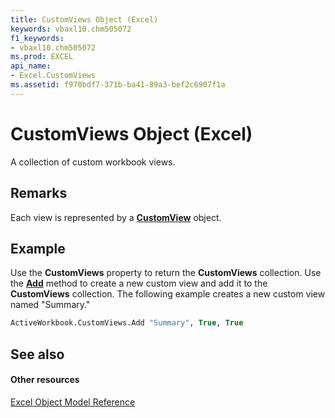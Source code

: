 ```yaml
---
title: CustomViews Object (Excel)
keywords: vbaxl10.chm505072
f1_keywords:
- vbaxl10.chm505072
ms.prod: EXCEL
api_name:
- Excel.CustomViews
ms.assetid: f970bdf7-371b-ba41-89a3-bef2c6907f1a
---
```



# CustomViews Object (Excel)

A collection of custom workbook views.


## Remarks

 Each view is represented by a **[CustomView](customview-object-excel.md)** object.


## Example

Use the  **CustomViews** property to return the **CustomViews** collection. Use the **[Add](customviews-add-method-excel.md)** method to create a new custom view and add it to the **CustomViews** collection. The following example creates a new custom view named "Summary."


```vb
ActiveWorkbook.CustomViews.Add "Summary", True, True
```


## See also


#### Other resources


[Excel Object Model Reference](http://msdn.microsoft.com/library/object-model-excel-vba-reference%28Office.15%29.aspx)


